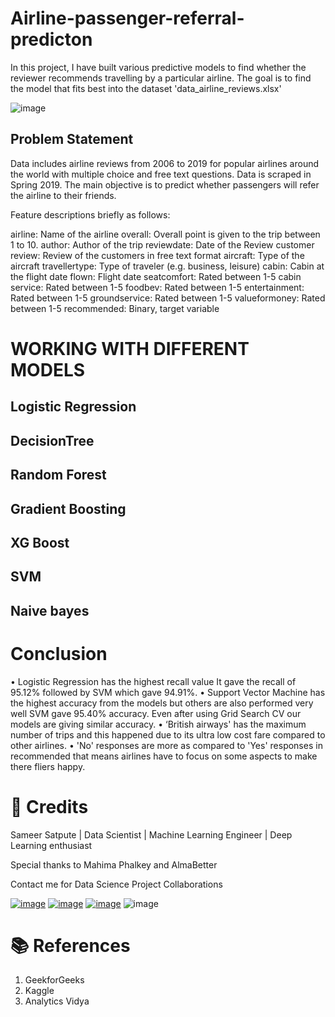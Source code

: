 # Airline-passenger-referral-predicton

In this project, I have built various predictive models to find whether the reviewer recommends travelling by a particular airline. The goal is to find the model that fits best into the dataset 'data_airline_reviews.xlsx'



![image](https://user-images.githubusercontent.com/95841292/179391482-33640d94-84b5-4c81-8e8f-cbf2d6eec59b.png)




## Problem Statement
Data includes airline reviews from 2006 to 2019 for popular airlines around the world with multiple choice and free text questions. Data is scraped in Spring 2019. The main objective is to predict whether passengers will refer the airline to their friends.

Feature descriptions briefly as follows:

airline: Name of the airline
overall: Overall point is given to the trip between 1 to 10.
author: Author of the trip
reviewdate: Date of the Review
customer review: Review of the customers in free text format
aircraft: Type of the aircraft
travellertype: Type of traveler (e.g. business, leisure)
cabin: Cabin at the flight
date flown: Flight date
seatcomfort: Rated between 1-5
cabin service: Rated between 1-5
foodbev: Rated between 1-5
entertainment: Rated between 1-5
groundservice: Rated between 1-5
valueformoney: Rated between 1-5
recommended: Binary, target variable


# WORKING WITH DIFFERENT MODELS

## Logistic Regression
## DecisionTree
## Random Forest
## Gradient Boosting
## XG Boost
## SVM
## Naive bayes


# Conclusion

•	Logistic Regression has the highest recall value It gave the recall of 95.12% followed by SVM which gave 94.91%.
•	Support Vector Machine has the highest accuracy from the models but others are also performed very well SVM gave 95.40% accuracy. Even after using Grid Search CV our models are giving similar accuracy.
•	‘British airways' has the maximum number of trips and this happened due to its ultra low cost fare compared to other airlines.
•	'No' responses are more as compared to 'Yes' responses in recommended that means airlines have to focus on some aspects to make there fliers happy.



# 📜 Credits

Sameer Satpute | Data Scientist | Machine Learning Engineer | Deep Learning enthusiast

Special thanks to Mahima Phalkey and AlmaBetter

Contact me for Data Science Project Collaborations

[![image](https://user-images.githubusercontent.com/95841292/202914376-d5a83f3d-110a-4476-896e-1da078b185dc.png)](https://www.linkedin.com/in/sameersatpute/)
[![image](https://user-images.githubusercontent.com/95841292/202914715-787f6ae3-d9f6-491c-9cae-c717131ddebd.png)](https://github.com/sameersat96)
[![image](https://user-images.githubusercontent.com/95841292/202914883-bce71634-6c2b-4305-8020-4b240cb76e41.png)](https://medium.com/@sameersatpute)
![image](https://user-images.githubusercontent.com/95841292/202914940-5d5eba71-e45d-4e95-8dfe-65e45d255aec.png)




# 📚 References

1.  GeekforGeeks
2.  Kaggle
3.  Analytics Vidya

